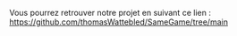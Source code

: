 Vous pourrez retrouver notre projet en suivant ce lien :
https://github.com/thomasWattebled/SameGame/tree/main